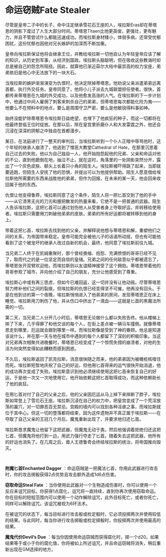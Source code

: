 # 命运窃贼Fate Stealer

尽管是皇帝二子中的长子，命中注定继承雪花石王座的人，埃拉斯Eras却在蒂塔恩的阴影下度过了人生大部分时间。蒂塔恩Titaen比他更英俊，更强壮，更有魅力，并且不管尝试什么都能迅速成功。而埃拉斯身材矮小，体弱多病，还常受忧郁困扰，这份忧郁也因他对兄长嫉妒的加深而不断加重。

皇帝向埃拉斯保证他将会继承王位，并教给埃拉斯一切他自认为年轻皇帝应该了解的知识，从历史到军事，从经济到国政。埃拉斯头脑聪明，但在吸收这些教诲时却总是被自己的怨念所阻挠。因此，就算他已渐近茹尔大陆中最崇高的权力宝座，弟弟依旧是他心中无法放下的一块大石。

当埃拉斯的嫉妒渐渐演变为仇恨时，他决定除掉蒂塔恩。他劝说父亲派遣弟弟远离首都，执行外交任务。皇帝同意了，他将小儿子派去九城联盟担任使者。很快，首都传来蒂塔恩在九城的外交成功，以及他愈发高涨的人气。在埃拉斯的下一步计划中，他通过中间人雇佣了刺客来刺杀自己的弟弟，但蒂塔恩每次都能化险为夷——他要么不在预料中的地点，要么是周围守卫严密，要么是他敏锐得料事如神。

始终没能铲除蒂塔恩令埃拉斯日益绝望，也埋下了他疯狂的种子，而这一切都将在他最终登临王位时绽放。在那以后，除在皇宫里折磨仆人和大发雷霆之外，他还会沉浸在深深的阴郁之中独自在首都漫步。

某日，在法庭进行了一整天的审判后，当埃拉斯听到一个仆人正暗中辱骂他时，这个年轻的继承人崩溃了，他逃到了憎恶大教堂Cathedral
of
Hate，在那里沉思着自己过去的失败。他以为自己独自一人，他开始抱怨起他的兄弟、父亲和命运对他的不公，直到他跪倒在地，抽泣不止。就在这时，角落里的一处阴影突然分开，露出了一个灰色皮肤、额头上长着只小角的陌生人。埃拉斯被吓得跳了起来，当即就要逃跑，但陌生人安抚了他的恐惧，并提出可以为他提供帮助。陌生人愿意借给埃拉斯他所需要的东西来战胜他的弟弟，但作为回报，在未来的某一天，他会回来收回属于他的东西。

仇恨让他变得鲁莽，埃拉斯同意了这个条件，陌生人将一把匕首交到了他的手中——从它漆黑无光的刀刃和握把散发的热量来看，它绝不是一把普通的武器。陌生人告诉埃拉斯，这把匕首可以通过划伤他人从受害者身上夺取好运，并转移给使用者。埃拉斯只需要用刀刺破他弟弟的皮肤，弟弟的所有好运都将被转移到他的身上。

带着这把匕首，埃拉斯去找到他的父亲，并解释说他想与蒂塔恩和解，重塑他们之间的关系，为帝国带来稳定。皇帝可能完全被他儿子的话语所动摇，但也有可能他看到了这个被宠坏的继承人改过自新的机会，最终，他同意了埃拉斯前往九城。

当兄弟二人终于在凯姆重聚时，那个曾经畏缩、抱怨、充满愤恨的哥哥已经不见了，取而代之的是一位坚定而自信的皇储。兄弟之间的任何敌意似乎都被遗忘了，蒂塔恩张开双臂欢迎他，而埃拉斯则以友谊精神接受了这个拥抱。蒂塔恩带着他的哥哥参观了城市，并向他介绍了自己的朋友，充分让他感受到了尊重。

埃拉斯心中或有再三思虑，但如今已难回返，这一切并没有让他动摇。尽管蒂塔恩努力修补他们之间的裂痕，但埃拉斯的仇恨已经变得坚不可摧，他再没有回头。于是在他到访的第一个夜晚，埃拉斯悄悄进入了他弟弟的房间，发现蒂塔恩正在床上睡觉。埃拉斯用刀刺伤了他，并从伤口中挤出了一滴血——这就是匕首的黑魔法所需的一切。

第二天，当兄弟二人分开几小时后，蒂塔恩无论做什么都以失败告终。他从楼梯上摔了下来，几乎得罪了和他交谈的每个人，在街上差点被一辆马车撞倒。就像蒂塔恩走到哪里，厄运就会跟到哪里一样。而埃拉斯像是受到了神的眷顾。他总是知道该说什么，并在那一天与他在城市中遇到的每个人都留下了深刻的积极印象。当这对兄弟再次相聚共进晚餐时，蒂塔恩已经变成了一个惊慌失措的崩溃者，对他的生活为何突然变得如此糟糕而感到困惑。

不久后，埃拉斯返回了凯克拉斯，消息很快随之而来，他的弟弟因为被橄榄核噎住而死。埃拉斯短暂地庆祝了自己的好运，但他用匕首得来的运气很快开始消退，他的成功再次变成了失败。埃拉斯意识到他必须继续使用这把匕首来恢复自己的好运，于是他一次又一次地使用它。他开始依赖这把匕首取得成功，而这种依赖助长了他的疯狂。

在用匕首对付了自己的父亲之后，他的父亲因厄运从马上掉下来摔断了脖子，埃拉斯如常登上了雪花石王座。埃拉斯沉浸在自己的权力中，把皇宫变成了一个荒淫放荡的巢穴，对一切罪恶百无禁忌。宫殿的墙内可以找到各种淫虐之事，而埃拉斯就位于其中心。但这一切的堕落都将结束，因为这件遗物并不真正属于埃拉斯——在夺取了自己父亲的王冠几个月后，魔鬼重新出现了，并要求他归还匕首。

埃拉斯恳求魔鬼让他留下这把武器，但魔鬼无动于衷。然后他强调着拒绝归还这把匕首，但魔鬼将他打到一边，用武力强行夺走了匕首。随着失去这把武器，他所有的好运也消失了。在几周之后，兽人王德鲁奇会终结埃拉斯的统治，将帝国推向毁灭。

 

**附魔匕首Enchanted Dagger**
：命运窃贼是一把魔法匕首，你用此武器进行攻击时，你的攻击掷骰获得2点优势且攻击额外造成1d6点伤害。

**窃取命运Steal Fate**
：当你使用此武器对一个生物造成伤害时，你可以使用一个反应来诅咒目标。你获得1点腐化，诅咒将一直持续，直到你再次使用窃取命运。你在目标的短程范围内可以使用一个动作解除诅咒，此外目标死亡，或者你死亡，同样可以解除诅咒。该诅咒被视为6环法术。

在被诅咒的状态下，每当目标进行攻击骰或检定骰时，它必须投掷两次并使用较低的结果。与此同时，每当你进行攻击掷骰或检定掷骰时，你投掷两次并使用最高的结果。

**魔鬼代价Devil’s Due**
：每当你因使用命运窃贼而获得腐化时，掷一个d20。如果结果等于或小于你的腐化值，你将被如上所述诅咒，并且命运窃贼将消失，稍后重新出现在GM选择的地方。

